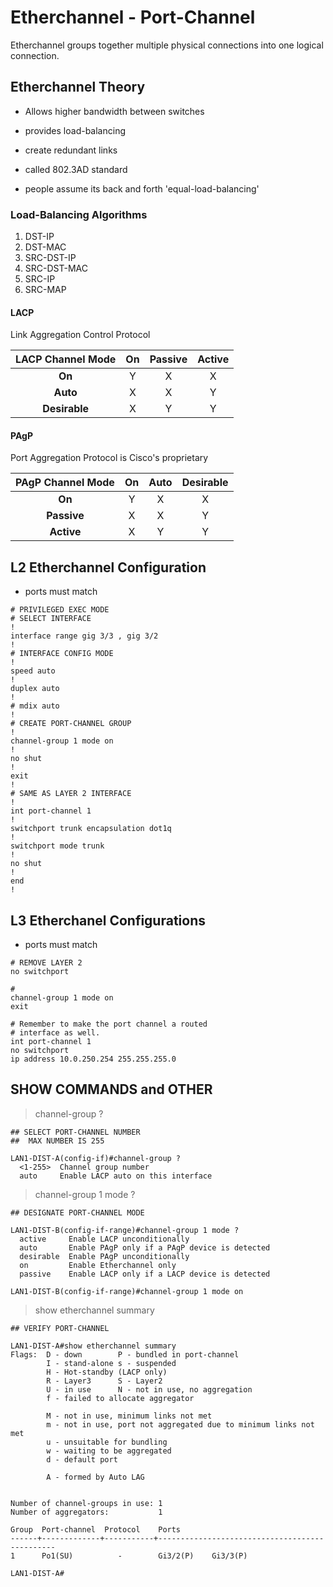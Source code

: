 # Etherchannel - Port-Channel

Etherchannel groups together multiple physical connections into one logical connection.

## Etherchannel Theory

* Allows higher bandwidth between switches
* provides load-balancing
* create redundant links

* called 802.3AD standard
* people assume its back and forth 'equal-load-balancing'

### Load-Balancing Algorithms

1. DST-IP
2. DST-MAC
3. SRC-DST-IP
4. SRC-DST-MAC
5. SRC-IP
6. SRC-MAP

#### LACP

Link Aggregation Control Protocol

|LACP Channel Mode | On | Passive | Active |
|:-:|:-:|:-:|:-:|
|__On__| Y | X | X |
|__Auto__| X| X | Y |
|__Desirable__| X | Y | Y |

#### PAgP

Port Aggregation Protocol is Cisco's proprietary

| PAgP Channel Mode | On | Auto | Desirable |
|:-:|:-:|:-:|:-:|
|__On__| Y | X | X |
|__Passive__| X| X | Y |
|__Active__| X | Y | Y |

###

## L2 Etherchannel Configuration

* ports must match

``` L2 CONFIGURATION
# PRIVILEGED EXEC MODE
# SELECT INTERFACE
!
interface range gig 3/3 , gig 3/2
!
# INTERFACE CONFIG MODE
!
speed auto 
!
duplex auto
!
# mdix auto
!
# CREATE PORT-CHANNEL GROUP
!
channel-group 1 mode on
!
no shut
!
exit
!
# SAME AS LAYER 2 INTERFACE
!
int port-channel 1
!
switchport trunk encapsulation dot1q
!
switchport mode trunk
!
no shut
!
end
!
```

## L3 Etherchanel Configurations

* ports must match

```
# REMOVE LAYER 2
no switchport

#
channel-group 1 mode on
exit

# Remember to make the port channel a routed 
# interface as well.
int port-channel 1
no switchport
ip address 10.0.250.254 255.255.255.0
```

## SHOW COMMANDS and OTHER

> channel-group ?

```
## SELECT PORT-CHANNEL NUMBER
##  MAX NUMBER IS 255

LAN1-DIST-A(config-if)#channel-group ?   
  <1-255>  Channel group number
  auto     Enable LACP auto on this interface
```

> channel-group 1 mode ?

```
## DESIGNATE PORT-CHANNEL MODE

LAN1-DIST-B(config-if-range)#channel-group 1 mode ?                 
  active     Enable LACP unconditionally
  auto       Enable PAgP only if a PAgP device is detected
  desirable  Enable PAgP unconditionally
  on         Enable Etherchannel only
  passive    Enable LACP only if a LACP device is detected

LAN1-DIST-B(config-if-range)#channel-group 1 mode on
```

> show etherchannel summary 

```
## VERIFY PORT-CHANNEL

LAN1-DIST-A#show etherchannel summary 
Flags:  D - down        P - bundled in port-channel
        I - stand-alone s - suspended
        H - Hot-standby (LACP only)
        R - Layer3      S - Layer2
        U - in use      N - not in use, no aggregation
        f - failed to allocate aggregator

        M - not in use, minimum links not met
        m - not in use, port not aggregated due to minimum links not met
        u - unsuitable for bundling
        w - waiting to be aggregated
        d - default port

        A - formed by Auto LAG


Number of channel-groups in use: 1
Number of aggregators:           1

Group  Port-channel  Protocol    Ports
------+-------------+-----------+-----------------------------------------------
1      Po1(SU)          -        Gi3/2(P)    Gi3/3(P)    

LAN1-DIST-A#
```